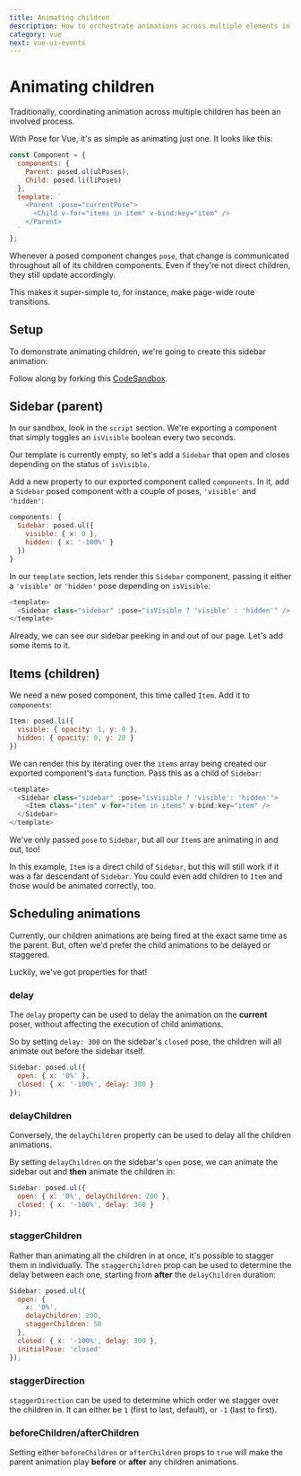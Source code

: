 ```yaml
---
title: Animating children
description: How to orchestrate animations across multiple elements in Pose for Vue
category: vue
next: vue-ui-events
---
```


# Animating children

Traditionally, coordinating animation across multiple children has been an involved process.

With Pose for Vue, it's as simple as animating just one. It looks like this:

```javascript
const Component = {
  components: {
    Parent: posed.ul(ulPoses),
    Child: posed.li(liPoses)
  },
  template: `
    <Parent :pose="currentPose">
      <Child v-for="items in item" v-bind:key="item" />
    </Parent>
  `
};
```

Whenever a posed component changes `pose`, that change is communicated throughout all of its children components. Even if they're not direct children, they still update accordingly.

This makes it super-simple to, for instance, make page-wide route transitions.

<TOC />

## Setup

To demonstrate animating children, we're going to create this sidebar animation:

<CodeSandbox id="qq667ljpz4" vue height="500" />

Follow along by forking this [CodeSandbox](https://codesandbox.io/s/n36vyq63vm?module=%2Fsrc%2FApp.vue).

## Sidebar (parent)

In our sandbox, look in the `script` section. We're exporting a component that simply toggles an `isVisible` boolean every two seconds.

Our template is currently empty, so let's add a `Sidebar` that open and closes depending on the status of `isVisible`.

Add a new property to our exported component called `components`. In it, add a `Sidebar` posed component with a couple of poses, `'visible'` and `'hidden'`:

```javascript
components: {
  Sidebar: posed.ul({
    visible: { x: 0 },
    hidden: { x: '-100%' }
  })
}
```

In our `template` section, lets render this `Sidebar` component, passing it either a `'visible'` or `'hidden'` pose depending on `isVisible`:

```javascript
<template>
  <Sidebar class="sidebar" :pose="isVisible ? 'visible' : 'hidden'" />
</template>
```

Already, we can see our sidebar peeking in and out of our page. Let's add some items to it.

## Items (children)

We need a new posed component, this time called `Item`. Add it to `components`:

```javascript
Item: posed.li({
  visible: { opacity: 1, y: 0 },
  hidden: { opacity: 0, y: 20 }
})
```

We can render this by iterating over the `items` array being created our exported component's `data` function. Pass this as a child of `Sidebar`:

```javascript
<template>
  <Sidebar class="sidebar" :pose="isVisible ? 'visible': 'hidden'">
    <Item class="item" v-for="item in items" v-bind:key="item" />
  </Sidebar>
</template>
```

We've only passed `pose` to `Sidebar`, but all our `Item`s are animating in and out, too!

In this example, `Item` is a direct child of `Sidebar`, but this will still work if it was a far descendant of `Sidebar`. You could even add children to `Item` and those would be animated correctly, too.

## Scheduling animations

Currently, our children animations are being fired at the exact same time as the parent. But, often we'd prefer the child animations to be delayed or staggered.

Luckily, we've got properties for that!

### delay

The `delay` property can be used to delay the animation on the **current** poser, without affecting the execution of child animations.

So by setting `delay: 300` on the sidebar's `closed` pose, the children will all animate out before the sidebar itself.

```javascript
Sidebar: posed.ul({
  open: { x: '0%' },
  closed: { x: '-100%', delay: 300 }
});
```

### delayChildren

Conversely, the `delayChildren` property can be used to delay all the children animations.

By setting `delayChildren` on the sidebar's `open` pose, we can animate the sidebar out and **then** animate the children in:

```javascript
Sidebar: posed.ul({
  open: { x: '0%', delayChildren: 200 },
  closed: { x: '-100%', delay: 300 }
});
```

### staggerChildren

Rather than animating all the children in at once, it's possible to stagger them in individually. The `staggerChildren` prop can be used to determine the delay between each one, starting from **after** the `delayChildren` duration:

```javascript
Sidebar: posed.ul({
  open: {
    x: '0%',
    delayChildren: 200,
    staggerChildren: 50
  },
  closed: { x: '-100%', delay: 300 },
  initialPose: 'closed'
});
```

### staggerDirection

`staggerDirection` can be used to determine which order we stagger over the children in. It can either be `1` (first to last, default), or `-1` (last to first).

### beforeChildren/afterChildren

Setting either `beforeChildren` or `afterChildren` props to `true` will make the parent animation play **before** or **after** any children animations.